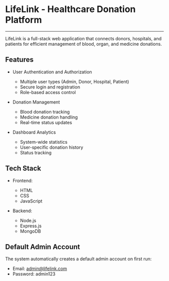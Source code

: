 # LifeLink - Healthcare Donation Platform
---

LifeLink is a full-stack web application that connects donors, hospitals, and patients for efficient management of blood, organ, and medicine donations.

## Features

- User Authentication and Authorization
  - Multiple user types (Admin, Donor, Hospital, Patient)
  - Secure login and registration
  - Role-based access control

- Donation Management
  - Blood donation tracking
  - Medicine donation handling
  - Real-time status updates

- Dashboard Analytics
  - System-wide statistics
  - User-specific donation history
  - Status tracking

## Tech Stack

- Frontend:
  - HTML
  - CSS
  - JavaScript

- Backend:
  - Node.js
  - Express.js
  - MongoDB

## Default Admin Account

The system automatically creates a default admin account on first run:
- Email: admin@lifelink.com
- Password: admin123

